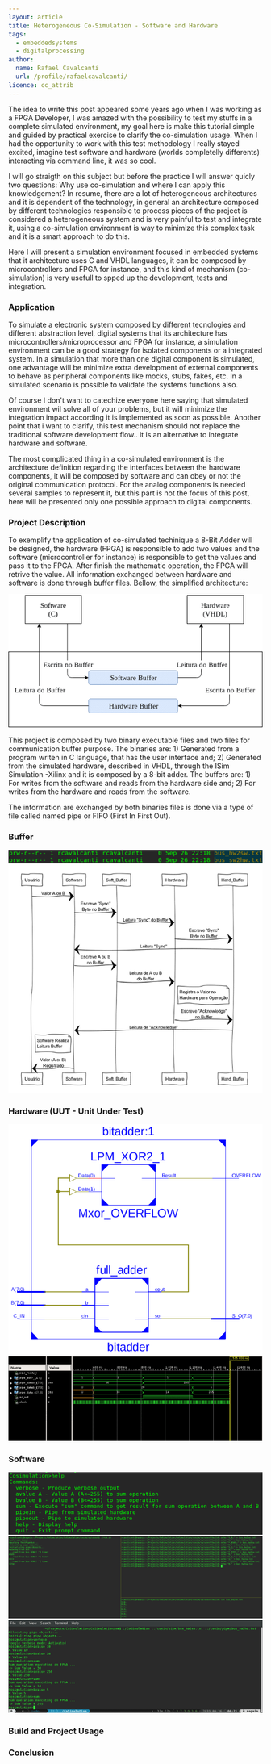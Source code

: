 ```yaml
---
layout: article
title: Heterogeneous Co-Simulation - Software and Hardware
tags:
  - embeddedsystems
  - digitalprocessing
author:
  name: Rafael Cavalcanti
  url: /profile/rafaelcavalcanti/
licence: cc_attrib
---
```


The idea to write this post appeared some years ago when I was working as a FPGA Developer, I was amazed with the possibility to test my stuffs in a complete simulated environment, my goal here is make this tutorial simple and guided by practical exercise to clarify the co-simulation usage. When I had the opportunity to work with this test methodology I really stayed excited, imagine test software and hardware (worlds completelly differents) interacting via command line, it was so cool.

I will go straigth on this subject but before the practice I will answer quicly two questions: Why use co-simulation and where I can apply this knowledgement? In resume, there are a lot of heterogeneous architectures and it is dependent of the technology, in general an architecture composed by different technologies responsible to process pieces of the project is considered a heterogeneous system  and is very painful to test and integrate it, using a co-simulation environment is  way to minimize this complex task and it is a smart approach to do this.

Here I will present a simulation environment focused in embedded systems that it architecture uses C and VHDL languages, it can be composed by microcontrollers and FPGA for instance, and  this kind of mechanism (co-simulation) is very usefull to spped up the development, tests and integration.

### Application

To simulate a electronic system composed by different tecnologies and different abstraction level, digital systems that its architecture has microcontrollers/microprocessor and FPGA for instance, a simulation environment can be a good strategy for isolated components or a integrated system. In a simulation that more than one digital component is simulated, one advantage will be minimize extra development of external components to behave as peripheral components like mocks, stubs, fakes, etc. In a simulated scenario is possible to validate the systems functions also.

Of course I don't want to catechize everyone here saying that simulated environment wil solve all of your problems, but it will minimize the integration impact according it is implemented as soon as possible. Another point that i want to clarify, this test mechanism should not replace the traditional software development flow.. it is an alternative to integrate hardware and software.

The most complicated thing in a co-simulated environment is the architecture definition regarding the interfaces between the hardware components, it will be composed by software and can obey or not the original communication protocol. For the analog components is needed several samples to represent it, but this part is not the focus of this post, here will be presented only one possible approach to digital components.

### Project Description

To exemplify the application of co-simulated techinique a 8-Bit Adder will be designed, the hardware (FPGA) is responsible to add two values and the software (microcontroller for instance) is responsible to get the values and pass it to the FPGA. After finish the mathematic operation, the FPGA will retrive the value. All information exchanged between hardware and software is done through buffer files. Bellow, the simplified architecture:

<div style="text-align:center"><img src="/images/posts/00014-A.png" /></div>

This project is composed by two binary executable files and two files for communication buffer purpose. The binaries are: 1) Generated from a program writen in C language, that has the user interface and; 2) Generated from the simulated hardware, described in VHDL, through the ISim Simulation -Xilinx and it is composed by a 8-bit adder. The buffers are: 1) For writes from the software and reads from the hardware side and; 2) For writes from the hardware and reads from the software.

The information are exchanged by both binaries files is done via a type of file called named pipe or FIFO (First In First Out).

### Buffer

<div style="text-align:center"><img src="/images/posts/00014-B.png" /></div>

<div style="text-align:center"><img src="/images/posts/00014-C.png" /></div>

### Hardware (UUT - Unit Under Test)

<div style="text-align:center"><img src="/images/posts/00014-D.png" /></div>

<div style="text-align:center"><img src="/images/posts/00014-E.png" /></div>

### Software

<div style="text-align:center"><img src="/images/posts/00014-F.png" /></div>

<div style="text-align:center"><img src="/images/posts/00014-G.png" /></div>

<div style="text-align:center"><img src="/images/posts/00014-H.png" /></div>

### Build and Project Usage

### Conclusion
